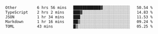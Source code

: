 <!--START_SECTION:waka-->

```txt
Other         6 hrs 56 mins   ████████████▓░░░░░░░░░░░░   50.54 %
TypeScript    2 hrs 2 mins    ███▓░░░░░░░░░░░░░░░░░░░░░   14.83 %
JSON          1 hr 34 mins    ███░░░░░░░░░░░░░░░░░░░░░░   11.53 %
Markdown      1 hr 16 mins    ██▒░░░░░░░░░░░░░░░░░░░░░░   09.24 %
TOML          43 mins         █▒░░░░░░░░░░░░░░░░░░░░░░░   05.25 %
```

<!--END_SECTION:waka-->